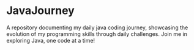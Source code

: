 # JavaJourney
A repository documenting my daily java coding journey, showcasing the evolution of my programming skills through daily challenges. Join me in exploring Java, one code at a time!
